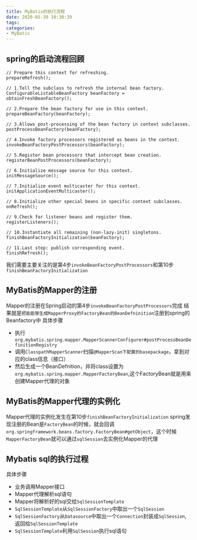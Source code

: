 ```yaml
---
title: MyBatis的执行流程
date: 2020-05-30 10:30:39
tags:
categories:
- MyBatis
---
```



## spring的启动流程回顾
```text
// Prepare this context for refreshing.
prepareRefresh();

// 1.Tell the subclass to refresh the internal bean factory.
ConfigurableListableBeanFactory beanFactory = obtainFreshBeanFactory();

// 2.Prepare the bean factory for use in this context.
prepareBeanFactory(beanFactory);

// 3.Allows post-processing of the bean factory in context subclasses.
postProcessBeanFactory(beanFactory);

// 4.Invoke factory processors registered as beans in the context.
invokeBeanFactoryPostProcessors(beanFactory);

// 5.Register bean processors that intercept bean creation.
registerBeanPostProcessors(beanFactory);

// 6.Initialize message source for this context.
initMessageSource();

// 7.Initialize event multicaster for this context.
initApplicationEventMulticaster();

// 8.Initialize other special beans in specific context subclasses.
onRefresh();

// 9.Check for listener beans and register them.
registerListeners();

// 10.Instantiate all remaining (non-lazy-init) singletons.
finishBeanFactoryInitialization(beanFactory);

// 11.Last step: publish corresponding event.
finishRefresh();

```
我们需要主要关注的是第4步`invokeBeanFactoryPostProcessors`和第10步`finishBeanFactoryInitialization`

## MyBatis的Mapper的注册
Mapper的注册在Spring启动的第4步`invokeBeanFactoryPostProcessors`完成
结果就是`把能能够生成MapperProxy的FactoryBean的BeanDefninition`注册到spring的Beanfactory中
具体步骤
- 执行`org.mybatis.spring.mapper.MapperScannerConfigurer#postProcessBeanDefinitionRegistry`
- 调用`ClasspathMapperScanner`扫描`@MapperScan下配置的basepackage`，拿到对应的class信息（接口）
- 然后生成一个BeanDefnition，并将class设置为`org.mybatis.spring.mapper.MapperFactoryBean`,这个FactoryBean就是用来创建Mapper代理的对象

## MyBatis的Mapper代理的实例化
Mapper代理的实例化发生在第10步`finishBeanFactoryInitialization`
spring发现注册的Bean是`FactoryBean`的时候，就会回调`org.springframework.beans.factory.FactoryBean#getObject`，这个时候`MapperFactoryBean`就可以通过`sqlSession`去实例化Mapper的代理


## Mybatis sql的执行过程
具体步骤
- 业务调用Mapper接口
- Mapper代理解析sql语句
- Mapper将解析好的sql交给`SqlSessionTemplate`
- `SqlSessionTemplate`从`SqlSessionFactory`中取出一个`SqlSession`
- `SqlSessionFactory`从`Datasource`中取出一个`Connection`封装成`SqlSession`,返回给`SqlSessionTemplate`
- `SqlSessionTemplate`利用`SqlSession`执行sql语句